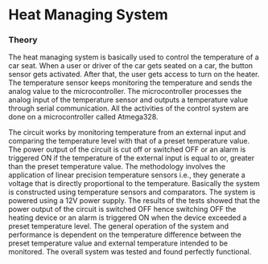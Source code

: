 # Heat Managing System


### Theory

The heat managing system is basically used to control the temperature of a car seat. When a user or driver of the car gets seated on a car, the button sensor gets activated. After that, the user gets access to turn on the heater. The temperature sensor keeps monitoring the temperature and sends the analog value to the microcontroller. The microcontroller processes the analog input of the temperature sensor and outputs a temperature value through serial communication. All the activities of the control system are done on a microcontroller called Atmega328.

The circuit works by monitoring temperature from an external input and comparing the temperature level with that of a preset temperature value. The power output of the circuit is cut off or switched OFF or an alarm is triggered ON if the temperature of the external input is equal to or, greater than the preset temperature value. The methodology involves the application of linear precision temperature sensors i.e., they generate a voltage that is directly proportional to the temperature. Basically the system is constructed using temperature sensors and comparators. The system is powered using a 12V power supply. The results of the tests showed that the power output of the circuit is switched OFF hence switching OFF the heating device or an alarm is triggered ON when the device exceeded a preset temperature level. The general operation of the system and performance is dependent on the temperature difference between the preset temperature value and external temperature intended to be monitored. The overall system was tested and found perfectly functional.
